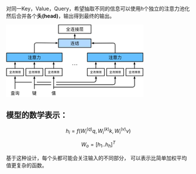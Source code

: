 对同一Key，Value，Query，希望抽取不同的信息可以使用*h*个独立的注意力池化然后合并各个**头(head)**，输出得到最终的输出。


![[Pasted image 20231027203825.png|550]](../images/20231027203825.png)
## 模型的数学表示：

$$
h_i = f(W_i^{(q)}q, W_i^{(k)}k, W_i^{(v)}v)
$$

$$
W_o= [h_1 .. h_h]^T
$$

基于这种设计，每个头都可能会关注输入的不同部分， 可以表示比简单加权平均值更复杂的函数。
